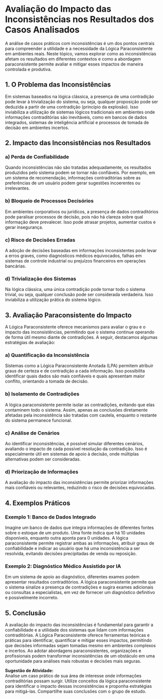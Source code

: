 # Avaliação do Impacto das Inconsistências nos Resultados dos Casos Analisados

A análise de casos práticos com inconsistências é um dos pontos centrais para compreender a utilidade e a necessidade da Lógica Paraconsistente em ambientes reais. Neste tópico, vamos explorar como as inconsistências afetam os resultados em diferentes contextos e como a abordagem paraconsistente permite avaliar e mitigar esses impactos de maneira controlada e produtiva.

## 1. O Problema das Inconsistências

Em sistemas baseados na lógica clássica, a presença de uma contradição pode levar à trivialização do sistema, ou seja, qualquer proposição pode ser deduzida a partir de uma contradição (princípio da explosão). Isso inviabiliza a utilização de sistemas lógicos tradicionais em ambientes onde informações contraditórias são inevitáveis, como em bancos de dados integrados, sistemas de inteligência artificial e processos de tomada de decisão em ambientes incertos.

## 2. Impacto das Inconsistências nos Resultados

### a) **Perda de Confiabilidade**

Quando inconsistências não são tratadas adequadamente, os resultados produzidos pelo sistema podem se tornar não confiáveis. Por exemplo, em um sistema de recomendação, informações contraditórias sobre as preferências de um usuário podem gerar sugestões incoerentes ou irrelevantes.

### b) **Bloqueio de Processos Decisórios**

Em ambientes corporativos ou jurídicos, a presença de dados contraditórios pode paralisar processos de decisão, pois não há clareza sobre qual informação deve prevalecer. Isso pode atrasar projetos, aumentar custos e gerar insegurança.

### c) **Risco de Decisões Erradas**

A adoção de decisões baseadas em informações inconsistentes pode levar a erros graves, como diagnósticos médicos equivocados, falhas em sistemas de controle industrial ou prejuízos financeiros em operações bancárias.

### d) **Trivialização dos Sistemas**

Na lógica clássica, uma única contradição pode tornar todo o sistema trivial, ou seja, qualquer conclusão pode ser considerada verdadeira. Isso inviabiliza a utilização prática do sistema lógico.

## 3. Avaliação Paraconsistente do Impacto

A Lógica Paraconsistente oferece mecanismos para avaliar o grau e o impacto das inconsistências, permitindo que o sistema continue operando de forma útil mesmo diante de contradições. A seguir, destacamos algumas estratégias de avaliação:

### a) **Quantificação da Inconsistência**

Sistemas como a Lógica Paraconsistente Anotada (LPA) permitem atribuir graus de certeza e de contradição a cada informação. Isso possibilita identificar quais dados são mais confiáveis e quais apresentam maior conflito, orientando a tomada de decisão.

### b) **Isolamento de Contradições**

A lógica paraconsistente permite isolar as contradições, evitando que elas contaminem todo o sistema. Assim, apenas as conclusões diretamente afetadas pela inconsistência são tratadas com cautela, enquanto o restante do sistema permanece funcional.

### c) **Análise de Cenários**

Ao identificar inconsistências, é possível simular diferentes cenários, avaliando o impacto de cada possível resolução da contradição. Isso é especialmente útil em sistemas de apoio à decisão, onde múltiplas alternativas podem ser consideradas.

### d) **Priorização de Informações**

A avaliação do impacto das inconsistências permite priorizar informações mais confiáveis ou relevantes, reduzindo o risco de decisões equivocadas.

## 4. Exemplos Práticos

### **Exemplo 1: Banco de Dados Integrado**

Imagine um banco de dados que integra informações de diferentes fontes sobre o estoque de um produto. Uma fonte indica que há 10 unidades disponíveis, enquanto outra aponta para 0 unidades. A lógica paraconsistente permite registrar ambas as informações, atribuir graus de confiabilidade e indicar ao usuário que há uma inconsistência a ser resolvida, evitando decisões precipitadas de venda ou reposição.

### **Exemplo 2: Diagnóstico Médico Assistido por IA**

Em um sistema de apoio ao diagnóstico, diferentes exames podem apresentar resultados contraditórios. A lógica paraconsistente permite que o sistema sinalize a presença de contradições e sugira exames adicionais ou consultas a especialistas, em vez de fornecer um diagnóstico definitivo e possivelmente incorreto.

## 5. Conclusão

A avaliação do impacto das inconsistências é fundamental para garantir a confiabilidade e a utilidade dos sistemas que lidam com informações contraditórias. A Lógica Paraconsistente oferece ferramentas teóricas e práticas para identificar, quantificar e mitigar esses impactos, permitindo que decisões informadas sejam tomadas mesmo em ambientes complexos e incertos. Ao adotar abordagens paraconsistentes, organizações e profissionais podem transformar inconsistências de um obstáculo em uma oportunidade para análises mais robustas e decisões mais seguras.



**Sugestão de Atividade:**  
Analise um caso prático de sua área de interesse onde informações contraditórias possam surgir. Utilize conceitos da lógica paraconsistente para identificar o impacto dessas inconsistências e proponha estratégias para mitigá-las. Compartilhe suas conclusões com o grupo de estudo.